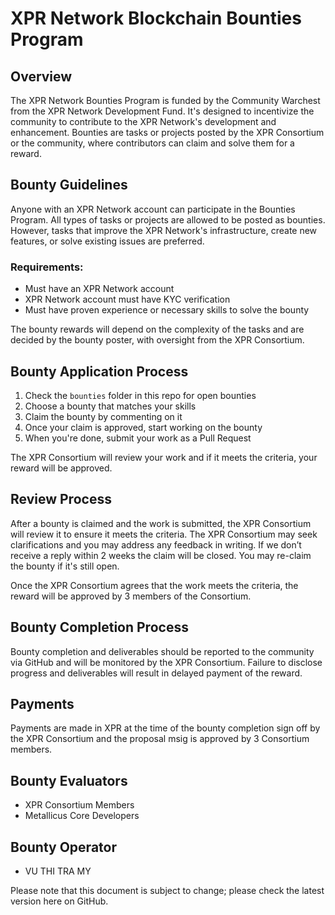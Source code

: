 # XPR Network Blockchain Bounties Program

## Overview

The XPR Network Bounties Program is funded by the Community Warchest from the XPR Network Development Fund. It's designed to incentivize the community to contribute to the XPR Network's development and enhancement. Bounties are tasks or projects posted by the XPR Consortium or the community, where contributors can claim and solve them for a reward.

## Bounty Guidelines

Anyone with an XPR Network account can participate in the Bounties Program. All types of tasks or projects are allowed to be posted as bounties. However, tasks that improve the XPR Network's infrastructure, create new features, or solve existing issues are preferred.

### Requirements:

- Must have an XPR Network account
- XPR Network account must have KYC verification
- Must have proven experience or necessary skills to solve the bounty

The bounty rewards will depend on the complexity of the tasks and are decided by the bounty poster, with oversight from the XPR Consortium.

## Bounty Application Process

1. Check the `bounties` folder in this repo for open bounties
2. Choose a bounty that matches your skills
3. Claim the bounty by commenting on it
4. Once your claim is approved, start working on the bounty
5. When you're done, submit your work as a Pull Request

The XPR Consortium will review your work and if it meets the criteria, your reward will be approved.

## Review Process

After a bounty is claimed and the work is submitted, the XPR Consortium will review it to ensure it meets the criteria. The XPR Consortium may seek clarifications and you may address any feedback in writing. If we don’t receive a reply within 2 weeks the claim will be closed. You may re-claim the bounty if it's still open.

Once the XPR Consortium agrees that the work meets the criteria, the reward will be approved by 3 members of the Consortium.

## Bounty Completion Process

Bounty completion and deliverables should be reported to the community via GitHub and will be monitored by the XPR Consortium. Failure to disclose progress and deliverables will result in delayed payment of the reward.

## Payments

Payments are made in XPR at the time of the bounty completion sign off by the XPR Consortium and the proposal msig is approved by 3 Consortium members.

## Bounty Evaluators

- XPR Consortium Members
- Metallicus Core Developers

## Bounty Operator

- VU THI TRA MY

Please note that this document is subject to change; please check the latest version here on GitHub.
